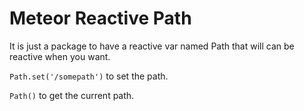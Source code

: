 Meteor Reactive Path
================

It is just a package to have a reactive var named Path that will can be
reactive when you want.

`Path.set('/somepath')` to set the path.

`Path()` to get the current path.
